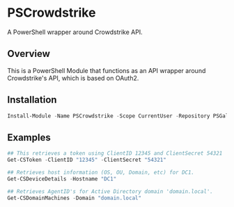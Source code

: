 # PSCrowdstrike

A PowerShell wrapper around Crowdstrike API.

## Overview

This is a PowerShell Module that functions as an API wrapper around Crowdstrike's API, which
is based on OAuth2.

## Installation

```powershell
Install-Module -Name PSCrowdstrike -Scope CurrentUser -Repository PSGallery
```

## Examples

```powershell
## This retrieves a token using ClientID 12345 and ClientSecret 54321
Get-CSToken -ClientID "12345" -ClientSecret "54321"

## Retrieves host information (OS, OU, Domain, etc) for DC1.
Get-CSDeviceDetails -Hostname "DC1"

## Retrieves AgentID's for Active Directory domain 'domain.local'.
Get-CSDomainMachines -Domain "domain.local"
```

